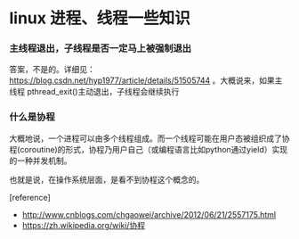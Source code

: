 # linux 进程、线程一些知识

### 主线程退出，子线程是否一定马上被强制退出
答案，不是的。详细见： https://blog.csdn.net/hyp1977/article/details/51505744 。大概说来，如果主线程 pthread_exit()主动退出，子线程会继续执行

### 什么是协程

大概地说，一个进程可以由多个线程组成。而一个线程可能在用户态被组织成了协程(coroutine)的形式，协程乃用户自己（或编程语言比如python通过yield）实现的一种并发机制。

也就是说，在操作系统层面，是看不到协程这个概念的。

[reference]
- http://www.cnblogs.com/chgaowei/archive/2012/06/21/2557175.html
- https://zh.wikipedia.org/wiki/协程
